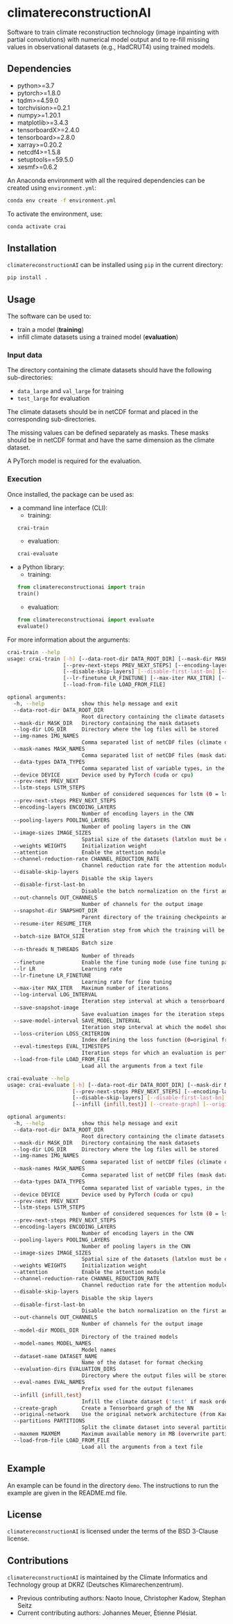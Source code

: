 # climatereconstructionAI

Software to train climate reconstruction technology (image inpainting with partial convolutions) with numerical model output and to re-fill missing values in observational datasets (e.g., HadCRUT4) using trained models.

## Dependencies
- python>=3.7
- pytorch>=1.8.0
- tqdm>=4.59.0
- torchvision>=0.2.1
- numpy>=1.20.1
- matplotlib>=3.4.3
- tensorboardX>=2.4.0
- tensorboard>=2.8.0
- xarray>=0.20.2
- netcdf4>=1.5.8
- setuptools==59.5.0
- xesmf>=0.6.2

An Anaconda environment with all the required dependencies can be created using `environment.yml`:
```bash
conda env create -f environment.yml
```
To activate the environment, use:
```bash
conda activate crai
```

## Installation

`climatereconstructionAI` can be installed using `pip` in the current directory:
```bash
pip install .
```

## Usage

The software can be used to:
- train a model (**training**)
- infill climate datasets using a trained model (**evaluation**)

### Input data
The directory containing the climate datasets should have the following sub-directories:
- `data_large` and `val_large` for training
- `test_large` for evaluation

The climate datasets should be in netCDF format and placed in the corresponding sub-directories.

The missing values can be defined separately as masks. These masks should be in netCDF format and have the same dimension as the climate dataset.

A PyTorch model is required for the evaluation.

### Execution

Once installed, the package can be used as:
- a command line interface (CLI):
  - training:
  ```bash
  crai-train
  ```
  - evaluation:
  ```bash
  crai-evaluate
  ```
- a Python library:
  - training:
  ```python
  from climatereconstructionai import train
  train()
  ```
  - evaluation:
  ```python
  from climatereconstructionai import evaluate
  evaluate()
  ```

For more information about the arguments:
```bash
crai-train --help
usage: crai-train [-h] [--data-root-dir DATA_ROOT_DIR] [--mask-dir MASK_DIR] [--log-dir LOG_DIR] [--img-names IMG_NAMES] [--mask-names MASK_NAMES] [--data-types DATA_TYPES] [--device DEVICE] [--prev-next PREV_NEXT] [--lstm-steps LSTM_STEPS]
                  [--prev-next-steps PREV_NEXT_STEPS] [--encoding-layers ENCODING_LAYERS] [--pooling-layers POOLING_LAYERS] [--image-sizes IMAGE_SIZES] [--weights WEIGHTS] [--attention] [--channel-reduction-rate CHANNEL_REDUCTION_RATE]
                  [--disable-skip-layers] [--disable-first-last-bn] [--out-channels OUT_CHANNELS] [--snapshot-dir SNAPSHOT_DIR] [--resume-iter RESUME_ITER] [--batch-size BATCH_SIZE] [--n-threads N_THREADS] [--finetune] [--lr LR]
                  [--lr-finetune LR_FINETUNE] [--max-iter MAX_ITER] [--log-interval LOG_INTERVAL] [--save-snapshot-image] [--save-model-interval SAVE_MODEL_INTERVAL] [--loss-criterion LOSS_CRITERION] [--eval-timesteps EVAL_TIMESTEPS]
                  [--load-from-file LOAD_FROM_FILE]

optional arguments:
  -h, --help            show this help message and exit
  --data-root-dir DATA_ROOT_DIR
                        Root directory containing the climate datasets
  --mask-dir MASK_DIR   Directory containing the mask datasets
  --log-dir LOG_DIR     Directory where the log files will be stored
  --img-names IMG_NAMES
                        Comma separated list of netCDF files (climate dataset)
  --mask-names MASK_NAMES
                        Comma separated list of netCDF files (mask dataset). If None, it extracts the masks from the climate dataset
  --data-types DATA_TYPES
                        Comma separated list of variable types, in the same order as img-names and mask-names
  --device DEVICE       Device used by PyTorch (cuda or cpu)
  --prev-next PREV_NEXT
  --lstm-steps LSTM_STEPS
                        Number of considered sequences for lstm (0 = lstm module is disabled)
  --prev-next-steps PREV_NEXT_STEPS
  --encoding-layers ENCODING_LAYERS
                        Number of encoding layers in the CNN
  --pooling-layers POOLING_LAYERS
                        Number of pooling layers in the CNN
  --image-sizes IMAGE_SIZES
                        Spatial size of the datasets (latxlon must be of shape NxN)
  --weights WEIGHTS     Initialization weight
  --attention           Enable the attention module
  --channel-reduction-rate CHANNEL_REDUCTION_RATE
                        Channel reduction rate for the attention module
  --disable-skip-layers
                        Disable the skip layers
  --disable-first-last-bn
                        Disable the batch normalization on the first and last layer
  --out-channels OUT_CHANNELS
                        Number of channels for the output image
  --snapshot-dir SNAPSHOT_DIR
                        Parent directory of the training checkpoints and the snapshot images
  --resume-iter RESUME_ITER
                        Iteration step from which the training will be resumed
  --batch-size BATCH_SIZE
                        Batch size
  --n-threads N_THREADS
                        Number of threads
  --finetune            Enable the fine tuning mode (use fine tuning parameterization and disable batch normalization
  --lr LR               Learning rate
  --lr-finetune LR_FINETUNE
                        Learning rate for fine tuning
  --max-iter MAX_ITER   Maximum number of iterations
  --log-interval LOG_INTERVAL
                        Iteration step interval at which a tensorboard summary log should be written
  --save-snapshot-image
                        Save evaluation images for the iteration steps defined in --log-interval
  --save-model-interval SAVE_MODEL_INTERVAL
                        Iteration step interval at which the model should be saved
  --loss-criterion LOSS_CRITERION
                        Index defining the loss function (0=original from Liu et al., 1=MAE of the hole region)
  --eval-timesteps EVAL_TIMESTEPS
                        Iteration steps for which an evaluation is performed
  --load-from-file LOAD_FROM_FILE
                        Load all the arguments from a text file
```

```bash
crai-evaluate --help
usage: crai-evaluate [-h] [--data-root-dir DATA_ROOT_DIR] [--mask-dir MASK_DIR] [--log-dir LOG_DIR] [--img-names IMG_NAMES] [--mask-names MASK_NAMES] [--data-types DATA_TYPES] [--device DEVICE] [--prev-next PREV_NEXT] [--lstm-steps LSTM_STEPS]
                     [--prev-next-steps PREV_NEXT_STEPS] [--encoding-layers ENCODING_LAYERS] [--pooling-layers POOLING_LAYERS] [--image-sizes IMAGE_SIZES] [--weights WEIGHTS] [--attention] [--channel-reduction-rate CHANNEL_REDUCTION_RATE]
                     [--disable-skip-layers] [--disable-first-last-bn] [--out-channels OUT_CHANNELS] [--model-dir MODEL_DIR] [--model-names MODEL_NAMES] [--dataset-name DATASET_NAME] [--evaluation-dirs EVALUATION_DIRS] [--eval-names EVAL_NAMES]
                     [--infill {infill,test}] [--create-graph] [--original-network] [--partitions PARTITIONS] [--maxmem MAXMEM] [--load-from-file LOAD_FROM_FILE]

optional arguments:
  -h, --help            show this help message and exit
  --data-root-dir DATA_ROOT_DIR
                        Root directory containing the climate datasets
  --mask-dir MASK_DIR   Directory containing the mask datasets
  --log-dir LOG_DIR     Directory where the log files will be stored
  --img-names IMG_NAMES
                        Comma separated list of netCDF files (climate dataset)
  --mask-names MASK_NAMES
                        Comma separated list of netCDF files (mask dataset). If None, it extracts the masks from the climate dataset
  --data-types DATA_TYPES
                        Comma separated list of variable types, in the same order as img-names and mask-names
  --device DEVICE       Device used by PyTorch (cuda or cpu)
  --prev-next PREV_NEXT
  --lstm-steps LSTM_STEPS
                        Number of considered sequences for lstm (0 = lstm module is disabled)
  --prev-next-steps PREV_NEXT_STEPS
  --encoding-layers ENCODING_LAYERS
                        Number of encoding layers in the CNN
  --pooling-layers POOLING_LAYERS
                        Number of pooling layers in the CNN
  --image-sizes IMAGE_SIZES
                        Spatial size of the datasets (latxlon must be of shape NxN)
  --weights WEIGHTS     Initialization weight
  --attention           Enable the attention module
  --channel-reduction-rate CHANNEL_REDUCTION_RATE
                        Channel reduction rate for the attention module
  --disable-skip-layers
                        Disable the skip layers
  --disable-first-last-bn
                        Disable the batch normalization on the first and last layer
  --out-channels OUT_CHANNELS
                        Number of channels for the output image
  --model-dir MODEL_DIR
                        Directory of the trained models
  --model-names MODEL_NAMES
                        Model names
  --dataset-name DATASET_NAME
                        Name of the dataset for format checking
  --evaluation-dirs EVALUATION_DIRS
                        Directory where the output files will be stored
  --eval-names EVAL_NAMES
                        Prefix used for the output filenames
  --infill {infill,test}
                        Infill the climate dataset ('test' if mask order is irrelevant, 'infill' if mask order is relevant)
  --create-graph        Create a Tensorboard graph of the NN
  --original-network    Use the original network architecture (from Kadow et al.)
  --partitions PARTITIONS
                        Split the climate dataset into several partitions along the time coordinate
  --maxmem MAXMEM       Maximum available memory in MB (overwrite partitions parameter)
  --load-from-file LOAD_FROM_FILE
                        Load all the arguments from a text file
```

## Example

An example can be found in the directory `demo`.
The instructions to run the example are given in the README.md file.

## License

`climatereconstructionAI` is licensed under the terms of the BSD 3-Clause license.

## Contributions

`climatereconstructionAI` is maintained by the Climate Informatics and Technology group at DKRZ (Deutsches Klimarechenzentrum).
- Previous contributing authors: Naoto Inoue, Christopher Kadow, Stephan Seitz
- Current contributing authors: Johannes Meuer, Étienne Plésiat.
